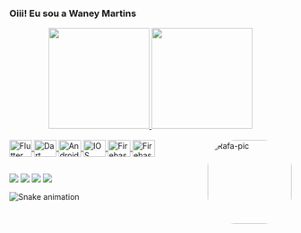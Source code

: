 ### Oiii! Eu sou a Waney Martins

<div align="center">
  <a href="https://github.com/waneymartinsM">
  <img height="180em" src="https://github-readme-stats.vercel.app/api?username=waneymartinsM&show_icons=true&theme=dracula&include_all_commits=true&count_private=true"/>
  <img height="180em" src="https://github-readme-stats.vercel.app/api/top-langs/?username=waneymartinsM&layout=compact&langs_count=7&theme=dracula"/>
</div>
<div style="display: inline_block"><br>
  <img align="center" alt="Flutter" height="30" width="40" <img src="https://cdn.jsdelivr.net/gh/devicons/devicon/icons/flutter/flutter-original.svg"/>
  <img align="center" alt="Dart" height="30" width="40" <img src="https://cdn.jsdelivr.net/gh/devicons/devicon/icons/dart/dart-original.svg" />
  <img align="center" alt="Android" height="30" width="40" <img src="https://cdn.jsdelivr.net/gh/devicons/devicon/icons/android/android-plain.svg" />
  <img align="center" alt="IOS" height="30" width="40" <img src="https://cdn.jsdelivr.net/gh/devicons/devicon/icons/apple/apple-original.svg" />
  <img align="center" alt="Firebase" height="30" width="40" src="https://cdn.jsdelivr.net/gh/devicons/devicon/icons/firebase/firebase-plain.svg">
  <img align="center" alt="Firebase" height="30" width="40" src="https://cdn.jsdelivr.net/gh/devicons/devicon/icons/git/git-original.svg" />
          
  <img align="right" alt="Rafa-pic" height="150" style="border-radius:50px;" src="https://user-images.githubusercontent.com/100378386/199829500-9c53f54a-5790-4a96-948c-9b35bdf233de.png">
</div>
  
  ##
  
<div>
  <a href="https://www.instagram.com/waneymartins/" target="_blank"><img src="https://img.shields.io/badge/-Instagram-%23E4405F?style=for-the-badge&logo=instagram&logoColor=white" target="_blank"></a>
  <a href="https://wa.me/5538988190693?text=Ol%C3%A1%20Waney,%20encontrei%20seu%20contato%20no%20GitHub!" target="_blank"><img src="https://img.shields.io/badge/WhatsApp-25D366?style=for-the-badge&logo=whatsapp&logoColor=white" target="_blank"></a>
  <a href = "mailto:waneymartins2003@hotmail.com"><img src="https://img.shields.io/badge/-Gmail-%23333?style=for-the-badge&logo=gmail&logoColor=white" target="_blank"></a>
  <a href="https://www.linkedin.com/in/waney-martins-838169231/" target="_blank"><img src="https://img.shields.io/badge/-LinkedIn-%230077B5?style=for-the-badge&logo=linkedin&logoColor=white" target="_blank"></a> 
  
  ![Snake animation](https://github.com/waneymartinsM/waneymartinsM/blob/output/github-contribution-grid-snake.svg)
  
  </div>
    
